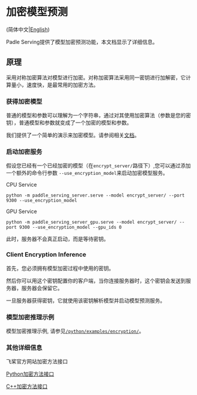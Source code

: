 # 加密模型预测

(简体中文|[English](ENCRYPTION.md))

Padle Serving提供了模型加密预测功能，本文档显示了详细信息。

## 原理

采用对称加密算法对模型进行加密。对称加密算法采用同一密钥进行加解密，它计算量小，速度快，是最常用的加密方法。

### 获得加密模型

普通的模型和参数可以理解为一个字符串，通过对其使用加密算法（参数是您的密钥），普通模型和参数就变成了一个加密的模型和参数。

我们提供了一个简单的演示来加密模型。请参阅相关[文档](../python/examples/encryption/)。


### 启动加密服务

假设您已经有一个已经加密的模型（在`encrypt_server/`路径下）,您可以通过添加一个额外的命令行参数 `--use_encryption_model`来启动加密模型服务。

CPU Service
```
python -m paddle_serving_server.serve --model encrypt_server/ --port 9300 --use_encryption_model
```
GPU Service
```
python -m paddle_serving_server_gpu.serve --model encrypt_server/ --port 9300 --use_encryption_model --gpu_ids 0
```

此时，服务器不会真正启动，而是等待密钥。

### Client Encryption Inference

首先，您必须拥有模型加密过程中使用的密钥。

然后你可以用这个密钥配置你的客户端，当你连接服务器时，这个密钥会发送到服务器，服务器会保留它。

一旦服务器获得密钥，它就使用该密钥解析模型并启动模型预测服务。


### 模型加密推理示例
模型加密推理示例, 请参见[`/python/examples/encryption/`](../python/examples/encryption/)。


### 其他详细信息
飞桨官方网站加密方法接口

[Python加密方法接口](https://github.com/HexToString/Serving/blob/develop/python/paddle_serving_app/local_predict.py)

[C++加密方法接口](https://www.paddlepaddle.org.cn/documentation/docs/zh/advanced_guide/inference_deployment/inference/python_infer_cn.html#analysispre)

